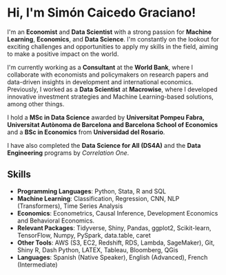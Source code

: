 # Hi, I'm Simón Caicedo Graciano! 

I'm an **Economist** and **Data Scientist** with a strong passion for **Machine Learning**, **Economics**, and **Data Science**. I'm constantly on the lookout for exciting challenges and opportunities to apply my skills in the field, aiming to make a positive impact on the world.

I'm currently working as a **Consultant** at the **World Bank**, where I collaborate with economists and policymakers on research papers and data-driven insights in development and international economics. Previously, I worked as a **Data Scientist** at **Macrowise**, where I developed innovative investment strategies and Machine Learning-based solutions, among other things.

I hold a **MSc in Data Science** awarded by **Universitat Pompeu Fabra, Universitat Autònoma de Barcelona and Barcelona School of Economics** and a **BSc in Economics** from **Universidad del Rosario**. 

I have also completed the **Data Science for All (DS4A)** and the **Data Engineering**  programs by *Correlation One*. 


## Skills 

* **Programming Languages**: Python, Stata, R and SQL
* **Machine Learning**: Classification, Regression, CNN, NLP (Transformers), Time Series Analysis
* **Economics**: Econometrics, Causal Inference, Development Economics and Behavioral Economics.
* **Relevant Packages**: Tidyverse, Shiny, Pandas, ggplot2, Scikit-learn, TensorFlow, Numpy, PySpark, data.table, caret
* **Other Tools**: AWS (S3, EC2, Redshift, RDS, Lambda, SageMaker), Git, Shiny R, Dash Python, LATEX, Tableau, Bloomberg, QGis
* **Languages**: Spanish (Native Speaker), English (Advanced), French (Intermediate)

